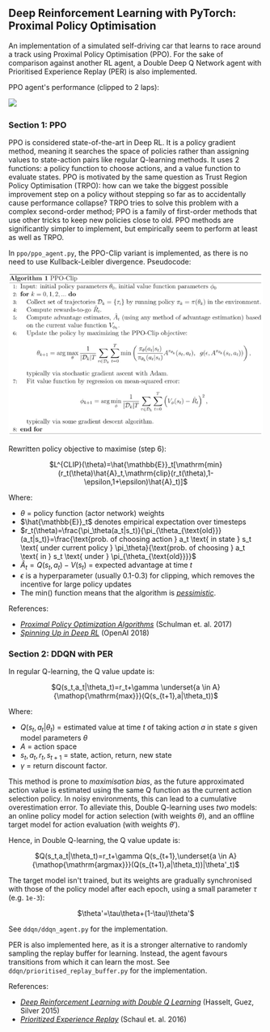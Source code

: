 ## Deep Reinforcement Learning with PyTorch: Proximal Policy Optimisation

An implementation of a simulated self-driving car that learns to race around a track using Proximal Policy Optimisation (PPO). For the sake of comparison against another RL agent, a Double Deep Q Network agent with Prioritised Experience Replay (PER) is also implemented.

PPO agent's performance (clipped to 2 laps):

![](ppo/ppo_2_laps.gif)

### Section 1: PPO

PPO is considered state-of-the-art in Deep RL. It is a policy gradient method, meaning it searches the space of policies rather than assigning values to state-action pairs like regular Q-learning methods. It uses 2 functions: a policy function to choose actions, and a value function to evaluate states. PPO is motivated by the same question as Trust Region Policy Optimisation (TRPO): how can we take the biggest possible improvement step on a policy without stepping so far as to accidentally cause performance collapse? TRPO tries to solve this problem with a complex second-order method; PPO is a family of first-order methods that use other tricks to keep new policies close to old. PPO methods are significantly simpler to implement, but empirically seem to perform at least as well as TRPO.

In `ppo/ppo_agent.py`, the PPO-Clip variant is implemented, as there is no need to use Kullback-Leibler divergence. Pseudocode:

<p align="center">
	<img src="ppo/ppo_clip_pseudocode.png"/>
</p>

Rewritten policy objective to maximise (step 6):

<p align="center">
	$L^{CLIP}(\theta)=\hat{\mathbb{E}}_t[\mathrm{min}(r_t(\theta)\hat{A}_t,\mathrm{clip}(r_t(\theta),1-\epsilon,1+\epsilon)\hat{A}_t)]$
</p>

Where:
- $\theta$ = policy function (actor network) weights
- $\hat{\mathbb{E}}_t$ denotes empirical expectation over timesteps
- $r_t(\theta)=\frac{\pi_\theta(a_t|s_t)}{\pi_{\theta_{\text{old}}}(a_t|s_t)}=\frac{\text{prob. of choosing action } a_t \text{ in state } s_t \text{ under current policy } \pi_\theta}{\text{prob. of choosing } a_t \text{ in } s_t \text{ under } \pi_{\theta_{\text{old}}}}$
- $\hat{A}_t=Q(s_t,a_t)-V(s_t)$ = expected advantage at time $t$
- $\epsilon$ is a hyperparameter (usually 0.1-0.3) for clipping, which removes the incentive for large policy updates
- The $\mathrm{min()}$ function means that the algorithm is [*pessimistic*](https://arxiv.org/pdf/2012.15085.pdf).

References:
- [*Proximal Policy Optimization Algorithms*](https://arxiv.org/pdf/1707.06347.pdf) (Schulman et. al. 2017)
- [*Spinning Up in Deep RL*](https://spinningup.openai.com/en/latest/algorithms/ppo.html#exploration-vs-exploitation) (OpenAI 2018)

### Section 2: DDQN with PER

In regular Q-learning, the Q value update is:

<p align="center">
	$Q(s_t,a_t|\theta_t)=r_t+\gamma \underset{a \in A}{\mathop{\mathrm{max}}}(Q(s_{t+1},a|\theta_t))$
</p>

Where:
- $Q(s_t,a_t|\theta_t)$ = estimated value at time $t$ of taking action $a$ in state $s$ given model parameters $\theta$
- $A$ = action space
- $s_t,a_t,r_t,s_{t+1}$ = state, action, return, new state
- $\gamma$ = return discount factor.

This method is prone to *maximisation bias*, as the future approximated action value is estimated using the same Q function as the current action selection policy. In noisy environments, this can lead to a cumulative overestimation error. To alleviate this, Double Q-learning uses *two* models: an online policy model for action selection (with weights $\theta$), and an offline target model for action evaluation (with weights $\theta'$).

Hence, in Double Q-learning, the Q value update is:

<p align="center">
	$Q(s_t,a_t|\theta_t)=r_t+\gamma Q(s_{t+1},\underset{a \in A}{\mathop{\mathrm{argmax}}}(Q(s_{t+1},a|\theta_t))|\theta'_t)$
</p>

The target model isn't trained, but its weights are gradually synchronised with those of the policy model after each epoch, using a small parameter $\tau$ (e.g. `1e-3`):

<p align="center">
	$\theta'=\tau\theta+(1-\tau)\theta'$
</p>

See `ddqn/ddqn_agent.py` for the implementation.

PER is also implemented here, as it is a stronger alternative to randomly sampling the replay buffer for learning. Instead, the agent favours transitions from which it can learn the most. See `ddqn/prioritised_replay_buffer.py` for the implementation.

References:
- [*Deep Reinforcement Learning with Double Q Learning*](https://arxiv.org/pdf/1509.06461.pdf) (Hasselt, Guez, Silver 2015)
- [*Prioritized Experience Replay*](https://arxiv.org/pdf/1511.05952.pdf) (Schaul et. al. 2016)

